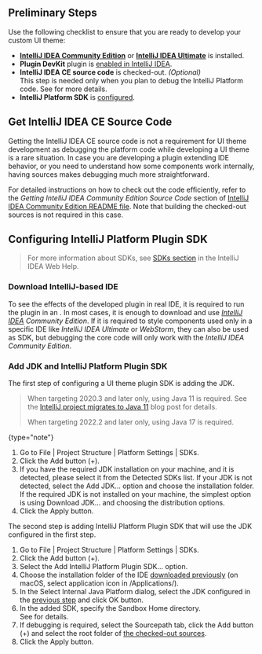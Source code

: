 [//]: # (title: Setting Up a Development Environment)

<!-- Copyright 2000-2022 JetBrains s.r.o. and contributors. Use of this source code is governed by the Apache 2.0 license. -->

## Preliminary Steps

Use the following checklist to ensure that you are ready to develop your custom UI theme:

- **[IntelliJ IDEA Community Edition](https://www.jetbrains.com/idea/download/)** or **[IntelliJ IDEA Ultimate](https://www.jetbrains.com/idea/download/)** is installed.
- **Plugin DevKit** plugin is [enabled in IntelliJ IDEA](https://www.jetbrains.com/help/idea/managing-plugins.html).
- **IntelliJ IDEA CE source code** is checked-out. _(Optional)_<br/>
  This step is needed only when you plan to debug the IntelliJ Platform code.
  See [](#get-intellij-idea-ce-source-code) for more details.
- **IntelliJ Platform SDK** is [configured](#configuring-intellij-platform-plugin-sdk).

## Get IntelliJ IDEA CE Source Code

Getting the IntelliJ IDEA CE source code is not a requirement for UI theme development as debugging the platform code while developing a UI theme is a rare situation.
In case you are developing a plugin extending IDE behavior, or you need to understand how some components work internally, having sources makes debugging much more straightforward.

For detailed instructions on how to check out the code efficiently, refer to the _Getting IntelliJ IDEA Community Edition Source Code_ section of [IntelliJ IDEA Community Edition README file](%gh-ic%/README.md).
Note that building the checked-out sources is not required in this case.

## Configuring IntelliJ Platform Plugin SDK

> For more information about SDKs, see [SDKs section](https://www.jetbrains.com/help/idea/working-with-sdks.html) in the IntelliJ IDEA Web Help.

### Download IntelliJ-based IDE

To see the effects of the developed plugin in real IDE, it is required to run the plugin in an [](ide_development_instance.md).
In most cases, it is enough to download and use _[IntelliJ IDEA](https://www.jetbrains.com/idea/download/) Community Edition_.
If it is required to style components used only in a specific IDE like _IntelliJ IDEA Ultimate_ or _WebStorm_, they can also be used as SDK, but debugging the core code will only work with the _IntelliJ IDEA Community Edition_.

### Add JDK and IntelliJ Platform Plugin SDK

The first step of configuring a UI theme plugin SDK is adding the JDK.

> When targeting 2020.3 and later only, using Java 11 is required.
> See the [IntelliJ project migrates to Java 11](https://blog.jetbrains.com/platform/2020/09/intellij-project-migrates-to-java-11/) blog post for details.
>
> When targeting 2022.2 and later only, using Java 17 is required.
>
{type="note"}

<procedure title="Add JDK" id="add-jdk">

1. Go to <menupath>File | Project Structure | Platform Settings | SDKs</menupath>.
2. Click the <control>Add</control> button (<control>+</control>).
3. If you have the required JDK installation on your machine, and it is detected, please select it from the <control>Detected SDKs</control> list.
  If your JDK is not detected, select the <control>Add JDK...</control> option and choose the installation folder.<br/>
  If the required JDK is not installed on your machine, the simplest option is using <control>Download JDK...</control> and choosing the distribution options.
4. Click the <control>Apply</control> button.
</procedure>

The second step is adding IntelliJ Platform Plugin SDK that will use the JDK configured in the first step.

<procedure title="Add IntelliJ Platform Plugin SDK" id="create-ide-plugin">

1. Go to <menupath>File | Project Structure | Platform Settings | SDKs</menupath>.
2. Click the <control>Add</control> button (<control>+</control>).
3. Select the <control>Add IntelliJ Platform Plugin SDK...</control> option.
4. Choose the installation folder of the IDE [downloaded previously](#download-intellij-based-ide) (on macOS, select application icon in <path>/Applications/</path>).
5. In the <control>Select Internal Java Platform</control> dialog, select the JDK configured in the [previous step](#add-jdk) and click <control>OK</control> button.
6. In the added SDK, specify the <control>Sandbox Home</control> directory.<br/>
   See [](ide_development_instance.md#the-development-instance-sandbox-directory) for details.
7. If debugging is required, select the <control>Sourcepath</control> tab, click the <control>Add</control> button (<control>+</control>) and select the root folder of [the checked-out sources](#get-intellij-idea-ce-source-code).
8. Click the <control>Apply</control> button.

</procedure>
